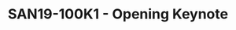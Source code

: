 ---
youtube_video_url: https://www.youtube.com/watch?v=HMOKUUYK6sg
amazon_s3_presentation_url: https://static.linaro.org/connect/san19/presentations/san19-100k1.pdf
amazon_s3_video_url: https://static.linaro.org/connect/san19/videos/san19-100k1.mp4
categories:
- san19
image: /assets/images/featured-images/san19/SAN19-100K1.png
session_attendee_num: '154'
session_id: SAN19-100K1
session_room: Pacific Room (Keynote)
session_slot:
  end_time: '2019-09-23 10:45:00'
  start_time: '2019-09-23 10:00:00'
session_speakers:
- speaker_bio: Li Gong is a globally experienced technologist and executive, with
    deep background in computer science, research and product development, and open
    source technologies. He has worked in senior leadership roles extensively in the
    US and in Asia, having served as President and COO at Mozilla Corporation, General
    Manager at Microsoft, as well as Distinguished Engineer at Sun Microsystems and
    Distinguished Scientist at SRI International. He graduated from Tsinghua University,
    Beijing, and received a PhD from University of Cambridge. In 1994 he received
    the Leonard G. Abraham Prize given by the IEEE Communications Society for “the
    most significant contribution to technical literature in the field of interest
    of the IEEE.”
  speaker_company: Linaro
  speaker_image: /assets/images/speakers/san19/li-gong.jpg
  speaker_location: ''
  speaker_name: Li Gong
  speaker_position: CEO
  speaker_url: ''
  speaker_username: li.gong
session_track: None/Other
tag: session
tags:
- Keynote
title: SAN19-100K1 - Opening Keynote
---